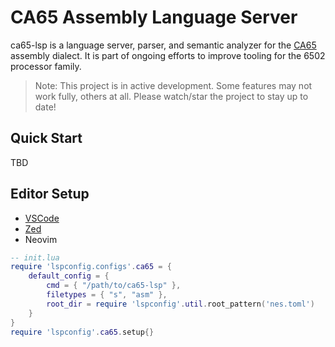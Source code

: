 # CA65 Assembly Language Server
ca65-lsp is a language server, parser, and semantic analyzer for the [CA65](https://cc65.github.io/doc/ca65.html) assembly dialect. It is part of ongoing efforts to improve tooling for the 6502 processor family.

> Note: This project is in active development. Some features may not work fully, others at all. Please watch/star the project to stay up to date!

## Quick Start

TBD

## Editor Setup

- [VSCode](https://github.com/simonhochrein/ca65-code)
- [Zed](https://github.com/simonhochrein/ca65-zed)
- Neovim
```lua
-- init.lua
require 'lspconfig.configs'.ca65 = {
	default_config = {
		cmd = { "/path/to/ca65-lsp" },
		filetypes = { "s", "asm" },
		root_dir = require 'lspconfig'.util.root_pattern('nes.toml')
	}
}
require 'lspconfig'.ca65.setup{}
```
